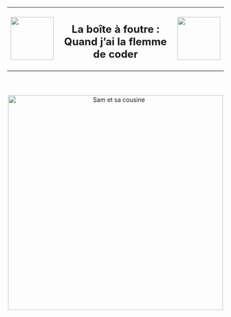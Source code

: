 <div align="center">
  <table>
    <tr>
        <td>
         <img src="https://i.pinimg.com/originals/43/c2/67/43c267e52522227083f5d46042106a4c.gif" width="100" height="100" />
        </td>
      <td style="text-align: center;">
        <h2>La boîte à foutre : <br>Quand j’ai la flemme de coder</h2>
    </td>
      <td>
        <img src="https://i.pinimg.com/originals/22/68/ad/2268ad9881b97a5b46c4660265953d9e.gif" width="100" height="100" />
      </td>
    </tr>
  </table>
</div>

<h1>
</h1>

<br>

<div align="center">
  <img src="https://i.pinimg.com/736x/7c/9e/3a/7c9e3a63c855081eb56af18c576d1973.jpg" alt="Sam et sa cousine" style="width:500px; height:500px;"
</div>